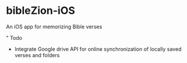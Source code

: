 # bibleZion-iOS
An iOS app for memorizing Bible verses

" Todo
-    Integrate Google drive API for online synchronization of locally saved verses and folders
